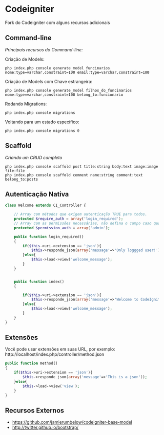 # Codeigniter

Fork do Codeigniter com alguns recursos adicionais

## Command-line

*Principais recursos do Command-line:*

Criação de Models:

	php index.php console generate_model funcinarios nome:type=varchar,constraint=100 email:type=varchar,constraint=100

Criação de Models com Chave estrangeira:

	php index.php console generate_model filhos_do_funcinarios nome:type=varchar,constraint=100 belong_to:funcionario

Rodando Migrations:

	php index.php console migrations

Voltando para um estado específico:

	php index.php console migrations 0

## Scaffold

*Criando um CRUD completo*

	php index.php console scaffold post title:string body:text image:image file:file
	php index.php console scaffold comment name:string comment:text belong_to:posts

## Autenticação Nativa

```php
class Welcome extends CI_Controller {

	// Array com métodos que exigem autenticação TRUE para todos.
	protected $require_auth = array('login_required'); 
	// Array com as permissões necessárias, não defina o campo caso qualquer usuário autenticado possa acessar
	protected $permission_auth = array('admin'); 

	public function login_required()
	{
		if($this->uri->extension == 'json'){
			$this->responde_json(array('message'=>'Only loggged user!'));
		}else{
			$this->load->view('welcome_message');
		}
	}


	public function index()
	{

		if($this->uri->extension == 'json'){
			$this->responde_json(array('message'=>'Welcome to CodeIgniter!'));
		}else{
			$this->load->view('welcome_message');
		}
	}
}
```

## Extensões

Você pode usar extensões em suas URL, por exemplo: http://localhost/index.php/controller/method.json

```php
public function method()
{
	if($this->uri->extension == 'json'){
		$this->responde_json(array('message'=>'This is a json'));
	}else{
		$this->load->view('view');
	}
}
```

## Recursos Externos

* https://github.com/jamierumbelow/codeigniter-base-model
* http://twitter.github.io/bootstrap/
